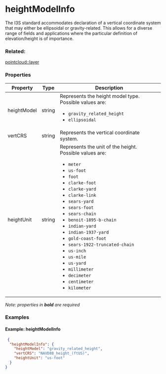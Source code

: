 # heightModelInfo

The I3S standard accommodates declaration of a vertical coordinate system that may either be ellipsoidal or gravity-related. This allows for a diverse range of fields and applications where the particular definition of elevation/height is of importance.

### Related:

[pointcloud::layer](../../pointclouds/docs/layer.md)
### Properties

| Property | Type | Description |
| --- | --- | --- |
| heightModel | string | Represents the height model type.<div>Possible values are:<ul><li>`gravity_related_height`</li><li>`ellipsoidal`</li></ul></div> |
| vertCRS | string | Represents the vertical coordinate system. |
| heightUnit | string | Represents the unit of the height.<div>Possible values are:<ul><li>`meter`</li><li>`us-foot`</li><li>`foot`</li><li>`clarke-foot`</li><li>`clarke-yard`</li><li>`clarke-link`</li><li>`sears-yard`</li><li>`sears-foot`</li><li>`sears-chain`</li><li>`benoit-1895-b-chain`</li><li>`indian-yard`</li><li>`indian-1937-yard`</li><li>`gold-coast-foot`</li><li>`sears-1922-truncated-chain`</li><li>`us-inch`</li><li>`us-mile`</li><li>`us-yard`</li><li>`millimeter`</li><li>`decimeter`</li><li>`centimeter`</li><li>`kilometer`</li></ul></div> |

*Note: properties in **bold** are required*

### Examples 

#### Example: heightModelInfo 

```json
 {
  "heightModelInfo": {
    "heightModel": "gravity_related_height",
    "vertCRS": "NAVD88_height_(ftUS)",
    "heightUnit": "us-foot"
  }
} 
```


